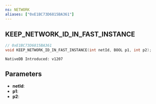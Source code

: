 ```yaml
---
ns: NETWORK
aliases: ["0xE1BC73D6815BA361"]
---
```

## KEEP_NETWORK_ID_IN_FAST_INSTANCE

```c
// 0xE1BC73D6815BA361
void KEEP_NETWORK_ID_IN_FAST_INSTANCE(int netId, BOOL p1, int p2);
```

```
NativeDB Introduced: v1207
```

## Parameters
* **netId**:
* **p1**:
* **p2**:
